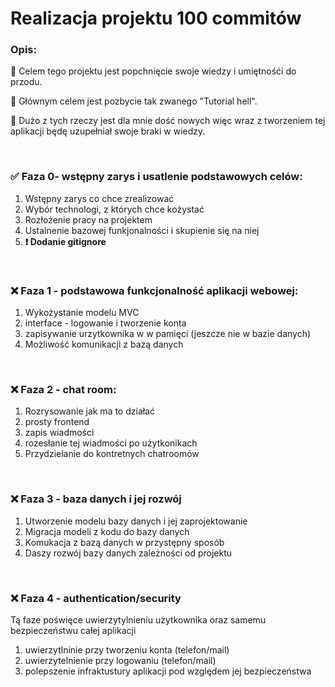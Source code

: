 <h1>Realizacja projektu 100 commitów</h1>

<h3>Opis:</h3>
<p>🔵 Celem tego projektu jest popchnięcie swoje wiedzy i umiętnośći do przodu.</p>
<p>🔵 Głównym celem jest pozbycie tak zwanego "Tutorial hell".</p>
<p>🔵 Dużo z tych rzeczy jest dla mnie dość nowych więc wraz z tworzeniem tej aplikacji będę uzupełniał swoje braki w wiedzy.</p>
<br>
<h3>✅ Faza 0- wstępny zarys i usatlenie podstawowych celów:</h3>
<ol>
  <li>Wstępny zarys co chce zrealizować</li>
  <li>Wybór technologi, z których chce kożystać</li>
  <li>Rozłożenie pracy na projektem</li>
  <li>Ustalnenie bazowej funkjonalności i skupienie się na niej</li>
  <li><strong>❗️ Dodanie gitignore</strong></li>
</ol>
<br>
<h3>❌ Faza 1 - podstawowa funkcjonalność aplikacji webowej:</h3>
<ol>
  <li>Wykożystanie modelu MVC</li>
  <li>interface - logowanie i tworzenie konta</li>
  <li>zapisywanie urzytkownika w w pamięci (jeszcze nie w bazie danych)</li>
  <li>Możliwość komunikacji z bazą danych</li>
</ol>
<br>
<h3>❌ Faza 2 - chat room:</h3>
<ol>
  <li>Rozrysowanie jak ma to działać</li>
  <li>prosty frontend</li>
  <li>zapis wiadmości</li>
  <li>rozesłanie tej wiadmości po użytkonikach</li>
  <li>Przydzielanie do kontretnych chatroomów</li>
</ol>
<br>
<h3>❌ Faza 3 - baza danych i jej rozwój</h3>
<ol>
  <li>Utworzenie modelu bazy danych i jej zaprojektowanie</li>
  <li>Migracja modeli z kodu do bazy danych</li>
  <li>Komukacja z bazą danych w przystępny sposób</li>
  <li>Daszy rozwój bazy danych zależności od projektu</li>
</ol>
<br>
<h3>❌ Faza 4 - authentication/security</h3>
<p>Tą faze poświęce uwierzytylnieniu użytkownika oraz samemu bezpieczeństwu całej aplikacji</p>
<ol>
  <li>uwierzytlninie przy tworzeniu konta (telefon/mail)</li>
  <li>uwierzytelnienie przy logowaniu (telefon/mail)</li>
  <li>polepszenie infraktustury aplikacji pod względem jej bezpieczeństwa</li>
</ol>
